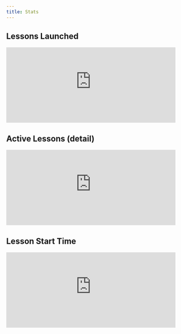 ```yaml
---
title: Stats
---
```

## Lessons Launched

<iframe src="https://grafana.networkreliability.engineering/d-solo/Rk4UO0DWk/nre-labs-telemetry?orgId=1&panelId=10" width="450" height="200" frameborder="0"></iframe>

## Active Lessons (detail)

<iframe src="https://grafana.networkreliability.engineering/d-solo/Rk4UO0DWk/nre-labs-telemetry?orgId=1&panelId=2" width="450" height="200" frameborder="0"></iframe>

## Lesson Start Time

<iframe src="https://grafana.networkreliability.engineering/d-solo/Rk4UO0DWk/nre-labs-telemetry?orgId=1&panelId=4" width="450" height="200" frameborder="0"></iframe>